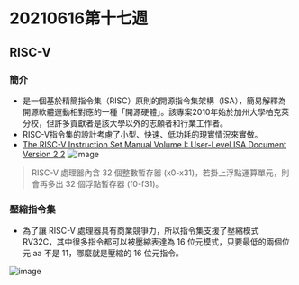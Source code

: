 # 20210616第十七週
## RISC-V
### 簡介
* 是一個基於精簡指令集（RISC）原則的開源指令集架構（ISA），簡易解釋為開源軟體運動相對應的一種「開源硬體」。該專案2010年始於加州大學柏克萊分校，但許多貢獻者是該大學以外的志願者和行業工作者。
* RISC-V指令集的設計考慮了小型、快速、低功耗的現實情況來實做。
* [The RISC-V Instruction Set Manual Volume I: User-Level ISA Document Version 2.2](https://riscv.org/wp-content/uploads/2017/05/riscv-spec-v2.2.pdf) 
![image](https://user-images.githubusercontent.com/62127656/123508005-6d7d3b80-d69f-11eb-882a-ecbaacba68b2.png)
>RISC-V 處理器內含 32 個整數暫存器 (x0-x31)，若掛上浮點運算單元，則會再多出 32 個浮點暫存器 (f0-f31)。
### 壓縮指令集
* 為了讓 RISC-V 處理器具有商業競爭力，所以指令集支援了壓縮模式 RV32C，其中很多指令都可以被壓縮表達為 16 位元模式，只要最低的兩個位元 aa 不是 11，哪麼就是壓縮的 16 位元指令。

![image](https://user-images.githubusercontent.com/62127656/123508069-bc2ad580-d69f-11eb-88cd-1a8696ad94e7.png)
